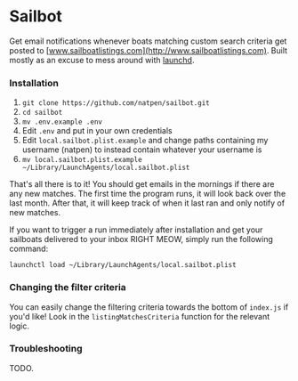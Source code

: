 # Sailbot

Get email notifications whenever boats matching custom search criteria get posted to [www.sailboatlistings.com](http://www.sailboatlistings.com). Built mostly as an excuse to mess around with [launchd](https://en.wikipedia.org/wiki/Launchd).

### Installation

1. `git clone https://github.com/natpen/sailbot.git`
2. `cd sailbot`
3. `mv .env.example .env`
4. Edit `.env` and put in your own credentials
5. Edit `local.sailbot.plist.example` and change paths containing my username (natpen) to instead contain whatever your username is
5. `mv local.sailbot.plist.example ~/Library/LaunchAgents/local.sailbot.plist`

That's all there is to it! You should get emails in the mornings if there are any new matches. The first time the program runs, it will look back over the last month. After that, it will keep track of when it last ran and only notify of new matches.

If you want to trigger a run immediately after installation and get your sailboats delivered to your inbox RIGHT MEOW, simply run the following command:

`launchctl load ~/Library/LaunchAgents/local.sailbot.plist`

### Changing the filter criteria

You can easily change the filtering criteria towards the bottom of `index.js` if you'd like! Look in the `listingMatchesCriteria` function for the relevant logic.

### Troubleshooting

TODO.

